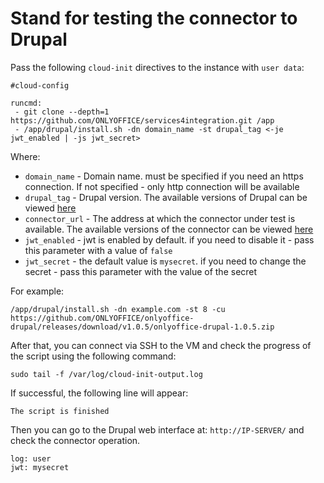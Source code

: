 # Stand for testing the connector to Drupal

Pass the following `cloud-init` directives to the instance with `user data`:
```
#cloud-config

runcmd:
 - git clone --depth=1 https://github.com/ONLYOFFICE/services4integration.git /app
 - /app/drupal/install.sh -dn domain_name -st drupal_tag <-je jwt_enabled | -js jwt_secret>
```

Where:
 - `domain_name` - Domain name. must be specified if you need an https connection. If not specified - only http connection will be available
 - `drupal_tag` - Drupal version. The available versions of Drupal can be viewed [here](https://hub.docker.com/r/bitnami/drupal/tags)
 - `connector_url` - The address at which the connector under test is available. The available versions of the connector can be viewed [here](https://github.com/ONLYOFFICE/onlyoffice-drupal/releases/)
 - `jwt_enabled` - jwt is enabled by default. if you need to disable it - pass this parameter with a value of `false`
 - `jwt_secret` - the default value is `mysecret`. if you need to change the secret - pass this parameter with the value of the secret

For example:
```
/app/drupal/install.sh -dn example.com -st 8 -cu https://github.com/ONLYOFFICE/onlyoffice-drupal/releases/download/v1.0.5/onlyoffice-drupal-1.0.5.zip
```

After that, you can connect via SSH to the VM and check the progress of the script using the following command:
```
sudo tail -f /var/log/cloud-init-output.log
```

If successful, the following line will appear:
``` 
The script is finished
```
Then you can go to the Drupal web interface at: `http://IP-SERVER/` and check the connector operation. 
```
log: user
jwt: mysecret
```
